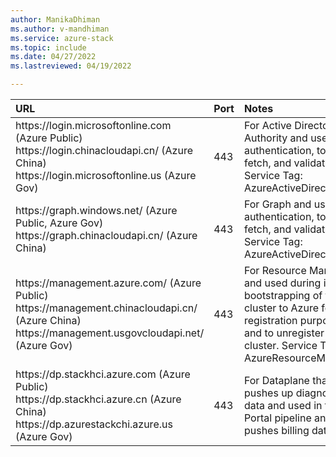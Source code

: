 ```yaml
---
author: ManikaDhiman
ms.author: v-mandhiman
ms.service: azure-stack
ms.topic: include
ms.date: 04/27/2022
ms.lastreviewed: 04/19/2022

---
```


|  URL | Port | Notes |
|  :---| :---| :---|
| https\://login.microsoftonline.com  (Azure Public)<br>https\://login.chinacloudapi.cn/ (Azure China)<br>https\://login.microsoftonline.us (Azure Gov)  | 443  | For Active Directory Authority and used for authentication, token fetch, and validation. Service Tag: AzureActiveDirectory. |
|   https\://graph.windows.net/ (Azure Public, Azure Gov)<br>https\://graph.chinacloudapi.cn/  (Azure China)  | 443 | For Graph and used for authentication, token fetch, and validation. Service Tag:  AzureActiveDirectory. |
|   https\://management.azure.com/  (Azure Public)<br>https\://management.chinacloudapi.cn/ (Azure China)<br>https\://management.usgovcloudapi.net/ (Azure Gov) | 443 | For Resource Manager and used during initial bootstrapping of the cluster to Azure for registration purposes and to unregister the cluster. Service Tag: AzureResourceManager. |
|   https\://dp.stackhci.azure.com (Azure Public)<br>https\://dp.stackhci.azure.cn (Azure China)<br>https\://dp.azurestackchi.azure.us (Azure Gov) | 443 | For Dataplane that pushes up diagnostics data and used in the Portal pipeline and pushes billing data. |
